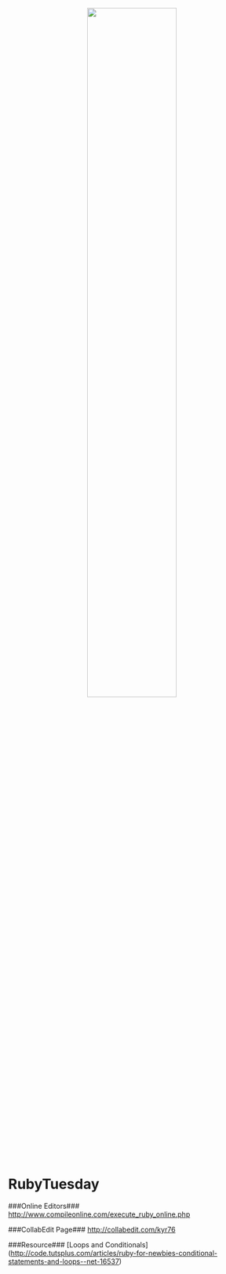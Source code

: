 <p align="center">
  <img src = "http://azweddingsjust4u.com/wp-content/uploads/2013/09/ruby-on-rails-steams-critical-security-patch.jpg" width="60%"/>
</p>


RubyTuesday
===========

###Online Editors###
http://www.compileonline.com/execute_ruby_online.php

###CollabEdit Page###
http://collabedit.com/kyr76

###Resource###
[Loops and Conditionals]
(http://code.tutsplus.com/articles/ruby-for-newbies-conditional-statements-and-loops--net-16537)

